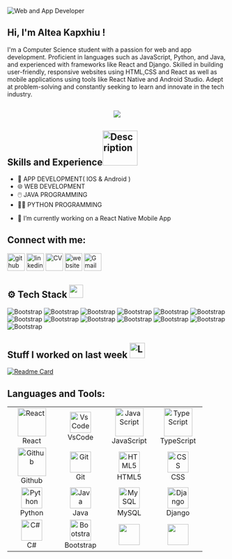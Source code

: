 

![Web and App Developer](https://i.imghippo.com/files/VZUvC1721474892.jpg)


## Hi, I'm Altea Kapxhiu !
I'm a Computer Science student with a passion for web and app development. Proficient in languages such as JavaScript, Python, and Java, and experienced with frameworks like React and Django. Skilled in building user-friendly, responsive websites using HTML,CSS and React as well as mobile applications using tools like React Native and Android Studio. Adept at problem-solving and constantly seeking to learn and innovate in the tech industry.

##
<p align="center">
  <a href="https://github.com/DenverCoder1/readme-typing-svg">
    <img src="https://readme-typing-svg.herokuapp.com?font=Arial&color=ff69b4&size=50&center=true&vCenter=true&width=600&height=100&lines=Software+Developer;%0AApp+Developer;%0AWeb+Developer;%0AComputer+Science+Student">
  </a>
</p>

##


## Skills and Experience<img src="https://user-images.githubusercontent.com/74038190/219923809-b86dc415-a0c2-4a38-bc88-ad6cf06395a8.gif" width="80" alt="Description">

* 📱 APP DEVELOPMENT( IOS & Android ) 
* 🌐 WEB DEVELOPMENT 
* 🖱️ JAVA PROGRAMMING
* 👩‍💻 PYTHON PROGRAMMING



- 🔭 I’m currently working on a React Native Mobile App 



## Connect with me:
[<img src='https://cdn.jsdelivr.net/npm/simple-icons@3.0.1/icons/github.svg' alt='github' height='40'>](https://github.com/alteakapxhiu) 
[<img src='https://cdn.jsdelivr.net/npm/simple-icons@3.0.1/icons/linkedin.svg' alt='linkedin' height='40'>](www.linkedin.com/in/alteakapxhiu) 
[<img src='https://cdn-icons-png.flaticon.com/512/36/36049.png' alt='CV' height='40'>]( https://drive.google.com/file/d/11oD8v2CuYcBA0hX1REPUVbmNnuAT7y06/view?usp=drivesdk)
[<img src='https://icons.veryicon.com/png/o/miscellaneous/smart-icon-library/internet-61.png' alt='website' height='40'>](https://alteakapxhiu.github.io/PersonalWebsite/#!) 
[<img src='https://www.pngall.com/wp-content/uploads/12/Gmail-PNG-File.png' alt='Gmail'  height='40'>](mailto:alteakapxhiu@gmail.com) 


## ⚙️ Tech Stack   <img src = "https://raw.githubusercontent.com/rahulbanerjee26/githubProfileReadmeGenerator/main/gifs/code.gif"  width = 32px height=30px> </h2>

![Bootstrap](https://img.shields.io/badge/-React%20-05122A?style=flat-square&logo=React&color=353535) ![Bootstrap](https://img.shields.io/badge/-React%20Native-05122A?style=flat-square&logo=React-Native&color=353535) ![Bootstrap](https://img.shields.io/badge/-NodeJs-05122A?style=flat-square&logo=NodeJs&color=353535) ![Bootstrap](https://img.shields.io/badge/-Android%20Studio-05122A?style=flat-square&logo=Android-Studio&color=353535) ![Bootstrap](https://img.shields.io/badge/-Python-05122A?style=flat-square&logo=Python&color=353535) ![Bootstrap](https://img.shields.io/badge/-Java-05122A?style=flat-square&logo=Java&color=353535) ![Bootstrap](https://img.shields.io/badge/-Javascript-05122A?style=flat-square&logo=Javascript&color=353535) ![Bootstrap](https://img.shields.io/badge/-HTML-05122A?style=flat-square&logo=HTML&color=353535) ![Bootstrap](https://img.shields.io/badge/-CSS-05122A?style=flat-square&logo=CSS&color=353535) ![Bootstrap](https://img.shields.io/badge/-MongoDB-05122A?style=flat-square&logo=MongoDB&color=353535) ![Bootstrap](https://img.shields.io/badge/-MySQL-05122A?style=flat-square&logo=MySQL&color=353535) ![Bootstrap](https://img.shields.io/badge/-Django-05122A?style=flat-square&logo=Django&color=353535) ![Bootstrap](https://img.shields.io/badge/-Visual%20Studio%20Code-05122A?style=flat-square&logo=Visual-Studio-Code&color=353535)


<h2> Stuff I worked on last week     <img src="https://raw.githubusercontent.com/Tarikul-Islam-Anik/Telegram-Animated-Emojis/main/Objects/Laptop.webp" alt="Laptop" width="35" />    </h2>

[![Readme Card](https://github-readme-stats.vercel.app/api/pin/?username=alteakapxhiu&repo=TaskPro)](https://github.com/alteakapxhiu/TaskPro)


## Languages and Tools:

<table align="center">
   <tr>
    <td align="center" width="96">
      <img src="https://techstack-generator.vercel.app/react-icon.svg" alt="React" width="65" height="65" />
      <br>React
    </td>
    <td align="center" width="96">
      <img src="https://media1.giphy.com/media/SS8CV2rQdlYNLtBCiF/200.gif?cid=6c09b952j0scet98tk9veghurqs4vqc9g37ef5q36gl530tp&ep=v1_gifs_search&rid=200.gif&ct=g" width="48" height="48" alt="VsCode" />
      <br>VsCode
    </td>    
    <td align="center" width="96">
      <img src="https://techstack-generator.vercel.app/js-icon.svg" alt="JavaScript" width="65" height="65" />
      <br>JavaScript
    </td>
    <td align="center" width="96">
      <img src="https://techstack-generator.vercel.app/ts-icon.svg" alt="TypeScript" width="65" height="65" />
      <br>TypeScript
    </td>
  </tr>
  <tr>
    <td align="center" width="96">
      <img src="https://techstack-generator.vercel.app/github-icon.svg" alt="Github" width="65" height="65" />
      <br>Github
    </td>
    <td align="center" width="96"> 
      <img src="https://user-images.githubusercontent.com/25181517/192108372-f71d70ac-7ae6-4c0d-8395-51d8870c2ef0.png" width="48" height="48" alt="Git" />
      <br>Git
    </td>
    <td align="center" width="96">
      <img src="https://skillicons.dev/icons?i=html" width="48" height="48" alt="HTML5" />
      <br>HTML5
    </td>
    <td align="center" width="96">
      <img src="https://skillicons.dev/icons?i=css" width="48" height="48" alt="CSS" />
      <br>CSS
    </td>
  </tr>
  <tr>
    <td align="center" width="96">
      <img src="https://skillicons.dev/icons?i=python" width="48" height="48" alt="Python" />
      <br>Python
    </td>
    <td align="center" width="96">
      <img src="https://skillicons.dev/icons?i=java" width="48" height="48" alt="Java" />
      <br>Java
    </td>
    <td align="center" width="96">
      <img src="https://skillicons.dev/icons?i=mysql" width="48" height="48" alt="MySQL" />
      <br>MySQL
    </td>
    <td align="center" width="96">
      <img src="https://skillicons.dev/icons?i=django" width="48" height="48" alt="Django" />
      <br>Django
    </td>
  </tr>

<tr>
    <td align="center" width="96">
      <img src="https://camo.githubusercontent.com/778714951cd9b5d78e576f2148df29a73a2f84cddad602518eca234511a8fa25/68747470733a2f2f6d69722d73332d63646e2d63662e626568616e63652e6e65742f70726f6a6563745f6d6f64756c65732f6d61785f313230302f36323263613035323037313736312e353930333465373461626233362e676966” width="48" height="48" alt="C#" />
      <br>C#
    </td>
        <td align="center" width="96">
      <img src="https://skillicons.dev/icons?i=bootstrap" width="48" height="48" alt="Bootstrap" />
      <br>Bootstrap
    </td>
    <td align="center" width="96">
      <img src="" width="48" height="48" alt="" />
      <br>
    </td>
    <td align="center" width="96">
      <img src="" width="48" height="48" alt="" />
      <br>
    </td>
  </tr>

</table>



